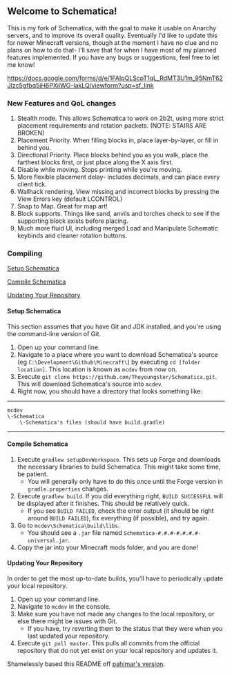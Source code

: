 ## Welcome to Schematica!

This is my fork of Schematica, with the goal to make it usable on Anarchy servers, and to improve its overall quality.
Eventually I'd like to update this for newer Minecraft versions, though at the moment I have no clue and no plans on how to do that- I'll save that for when I have most of my planned features implemented.
If you have any bugs or suggestions, feel free to let me know!

https://docs.google.com/forms/d/e/1FAIpQLScpT1qL_RdMT3U1m_95NmT62JIzc5gfbq5jH6PXiiWG-IakLQ/viewform?usp=sf_link

### New Features and QoL changes

1. Stealth mode. This allows Schematica to work on 2b2t, using more strict placement requirements and rotation packets. (NOTE: STAIRS ARE BROKEN)
2. Placement Priority. When filling blocks in, place layer-by-layer, or fill in behind you.
3. Directional Priority. Place blocks behind you as you walk, place the farthest blocks first, or just place along the X axis first.
4. Disable while moving. Stops printing while you're moving.
5. More flexible placement delay- includes decimals, and  can place every client tick.
6. Wallhack rendering. View missing and incorrect blocks by pressing the View Errors key (default LCONTROL)
7. Snap to Map. Great for map art!
8. Block supports. Things like sand, anvils and torches check  to see if the supporting block exists before placing.
9. Much more fluid UI, including merged Load and Manipulate Schematic keybinds and cleaner rotation buttons.

### Compiling

[Setup Schematica](#setup-schematica)

[Compile Schematica](#compile-schematica)

[Updating Your Repository](#updating-your-repository)

#### Setup Schematica
This section assumes that you have Git and JDK installed, and you're using the command-line version of Git.

1. Open up your command line.
2. Navigate to a place where you want to download Schematica's source (eg `C:\Development\Github\Minecraft\`) by executing `cd [folder location]`. This location is known as `mcdev` from now on.
3. Execute `git clone https://github.com/Theyoungster/Schematica.git`. This will download Schematica's source into `mcdev`.
4. Right now, you should have a directory that looks something like:

***
    mcdev
    \-Schematica
        \-Schematica's files (should have build.gradle)
***

#### Compile Schematica
1. Execute `gradlew setupDevWorkspace`. This sets up Forge and downloads the necessary libraries to build Schematica. This might take some time, be patient.
    * You will generally only have to do this once until the Forge version in `gradle.properties` changes.
2. Execute `gradlew build`. If you did everything right, `BUILD SUCCESSFUL` will be displayed after it finishes. This should be relatively quick.
    * If you see `BUILD FAILED`, check the error output (it should be right around `BUILD FAILED`), fix everything (if possible), and try again.
3. Go to `mcdev\Schematica\build\libs`.
    * You should see a `.jar` file named `Schematica-#.#.#-#.#.#.#-universal.jar`.
4. Copy the jar into your Minecraft mods folder, and you are done!

#### Updating Your Repository
In order to get the most up-to-date builds, you'll have to periodically update your local repository.

1. Open up your command line.
2. Navigate to `mcdev` in the console.
3. Make sure you have not made any changes to the local repository, or else there might be issues with Git.
    * If you have, try reverting them to the status that they were when you last updated your repository.
4. Execute `git pull master`. This pulls all commits from the official repository that do not yet exist on your local repository and updates it.

Shamelessly based this README off [pahimar's version](https://github.com/pahimar/Equivalent-Exchange-3).
